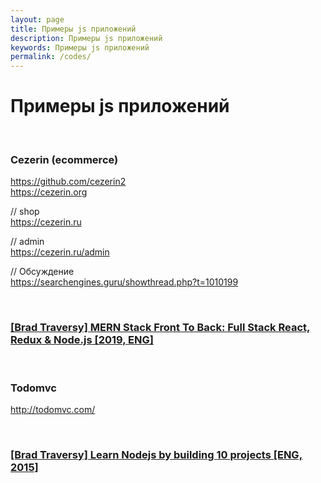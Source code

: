 ```yaml
---
layout: page
title: Примеры js приложений
description: Примеры js приложений
keywords: Примеры js приложений
permalink: /codes/
---
```


# Примеры js приложений

<br/>

### Cezerin (ecommerce)

https://github.com/cezerin2  
https://cezerin.org

// shop  
https://cezerin.ru

// admin  
https://cezerin.ru/admin

// Обсуждение  
https://searchengines.guru/showthread.php?t=1010199

<br/>

### <a href="https://github.com/webmakaka/MERN-Stack-Front-To-Back-v2.0" rel="nofollow" target="_blank">[Brad Traversy] MERN Stack Front To Back: Full Stack React, Redux & Node.js [2019, ENG]</a>

<br/>

### Todomvc

http://todomvc.com/

<br/>

### <a href="https://github.com/webmakaka/Learn-Nodejs-by-building-10-projects" rel="nofollow" target="_blank">[Brad Traversy] Learn Nodejs by building 10 projects [ENG, 2015]</a>
